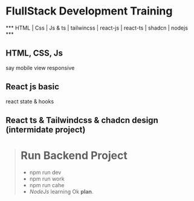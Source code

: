 # FlullStack Development Training
  *** HTML | Css | Js & ts | tailwincss | react-js | react-ts | shadcn | nodejs ***
  ## HTML, CSS, Js
   say mobile view responsive
   ## React js basic
   react state & hooks
   ## React ts & Tailwindcss & chadcn design (intermidate project) 



  > # Run Backend Project
  > - npm run dev
  > - npm run work
  > - npm run cahe
  > - *NodeJs* learning Ok **plan**.
